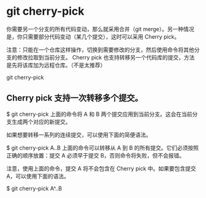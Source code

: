 # git cherry-pick

你需要另一个分支的所有代码变动，那么就采用合并（git merge）。另一种情况是，你只需要部分代码变动（某几个提交），这时可以采用 Cherry pick。

注意：只能在一个仓库这样操作，切换到需要修改的分支，然后使用命令将其他分支的修改拉取到当前分支。
Cherry pick 也支持转移另一个代码库的提交，方法是先将该库加为远程仓库。（不是太推荐）


git cherry-pick <commitHash>

## Cherry pick 支持一次转移多个提交。

$ git cherry-pick <HashA> <HashB>
上面的命令将 A 和 B 两个提交应用到当前分支。这会在当前分支生成两个对应的新提交。

如果想要转移一系列的连续提交，可以使用下面的简便语法。


$ git cherry-pick A..B 
上面的命令可以转移从 A 到 B 的所有提交。它们必须按照正确的顺序放置：提交 A 必须早于提交 B，否则命令将失败，但不会报错。

注意，使用上面的命令，提交 A 将不会包含在 Cherry pick 中。如果要包含提交 A，可以使用下面的语法。


$ git cherry-pick A^..B 
